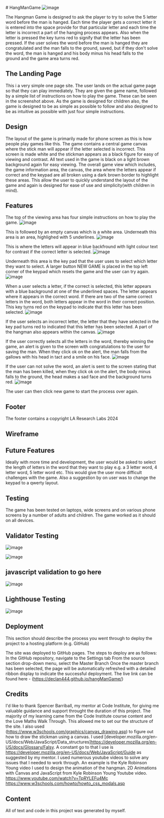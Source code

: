 ﻿﻿# HangManGame 
![image](https://github.com/Declan444/hangManGame/assets/119152450/771e4edc-71de-42b5-a09f-2a95a52d731d)

The Hangman Game is designed to ask the player to try to solve the 5 letter word before the man is hanged. Each time the player gets a correct letter it is entered into the space provide for that particular letter and each time the letter is incorrect a part of the hanging process appears. Also when the letter is pressed the key turns red to signify that the letter has been pressed. If the user solves the word before the man is hanged they are congratulated and the man falls to the ground, saved, but if they don't solve the word, the man is hanged and his body minus his head falls to the ground and the game area turns red.

## The Landing Page
This i a very simple one page site. The user lands on the actual game page so that they can play immediately. They are given the game name, followed by a simple list of instructions on how to play the game. These can be seen in the screenshot above. As the game is designed for children also, the game is designed to be as simple as possible to follow and also designed to be as intuitive as possible with just four simple instructions. 

## Design
The layout of the game is primarily made for phone screen as this is how people play games like this. The game contains a central game canvas where the stick man will appear if the letter selected is incorrect. This screen is made white and the stickman appears as a black figure for easy of viewing and contrast. All text used in the game is black on a light brown background again for easy viewing. The overall game view which includes, the game information area, the canvas, the area where the letters appear if correct and the keypad are all broken using a dark brown border to highlight these areas. This allow the user to quickly understand the layout of the game and again is designed for ease of use and simplicity(with children in mind).

## Features

The top of the viewing area has four simple instructions on how to play the game. 
![image](https://github.com/Declan444/hangManGame/assets/119152450/23ca8b67-3226-41b6-9799-17ac3a5b6e9f)

This is followed by an empty canvas which is a white area. Underneath this area is an area, highlighed with 5 underlines. 
![image](https://github.com/Declan444/hangManGame/assets/119152450/cd32b133-0d66-485e-b8e0-9a11f9fad601)

This is where the letters will appear in blue backfround with light colour text for contrast if the correct letter is selected.
![image](https://github.com/Declan444/hangManGame/assets/119152450/5eb58856-4ca0-4aeb-b13a-edb7b550d51c)

Underneath this area is the key pad that the user uses to select which letter they want to select. A larger button NEW GAME is placed in the top left corner of the keypad which resets the game and the user can try again. 
![image](https://github.com/Declan444/hangManGame/assets/119152450/faca6624-67ec-4045-9e81-88b997f4d070)


When a user selects a letter, if the correct is selected, this letter appears with a blue background at one of the underlined spaces. The letter appears where it appears in the correct word. If there are two of the same correct letters in the word, both letters appear in the word in their correct position. This key turns red on the keypad to indicate that this letter has been selected.
![image](https://github.com/Declan444/hangManGame/assets/119152450/1f08f9c2-970d-40f9-9c1c-f6c71626f6d8)



If the user selects an incorrect letter, the letter that they have selected in the key pad turns red to indicated that this letter has been selected. A part of the hangman also appears within the canvas. 
![image](https://github.com/Declan444/hangManGame/assets/119152450/b5995305-5ad3-436b-a20d-f2b63a58f7ce)

If the user correctly selects all the letters in the word, thereby winning the game, an alert is given to the screen with congratulations to the user for saving the man. When they click ok on the alert, the man falls from the gallows with his head in tact and a smile on his face. 
![image](https://github.com/Declan444/hangManGame/assets/119152450/6848d439-ecdd-483e-be4a-9f81a5deefd5)

If the user can not solve the word, an alert is sent to the screen stating that the man has been killed, when they click ok on the alert, the body minus falls to the ground, the head makes a sad face and the background turns red. 
![image](https://github.com/Declan444/hangManGame/assets/119152450/84301f5a-53e5-4f8c-98c5-6279fc03ae3d)

The user can then click new game to start the process over again.

## Footer

The footer contains a copyright LA Research Labs 2024

## Wireframe

## Future Features
Ideally with more time and development, the user would be asked to select the length of letters in the word that they want to play e.g. a 3 letter word, 4 letter word, 5 letter word etc. This would give the user more difficult challenges with the game. Also a suggestion by on user was to change the keypad to a qwerty layout.

## Testing
The game has been tested on laptops, wide screens and on various phone screens by a number of adults and children. The game worked as it should on all devices. 

## Validator Testing

![image](https://github.com/Declan444/hangManGame/assets/119152450/a7ca77dd-bcd7-4a3d-b301-dbe1ca896b54)



![image](https://github.com/Declan444/hangManGame/assets/119152450/a4d51274-6e2c-4fad-adaa-43e85c7cbc6a)

## javascript validation to go here
![image](https://github.com/Declan444/hangManGame/assets/119152450/9de54ad2-11d3-4575-84dc-9b5729e3dac8)



## Lighthouse Testing

![image](https://github.com/Declan444/hangManGame/assets/119152450/c63608fb-20ea-4b29-9097-7d3f30327671)

## Deployment
This section should describe the process you went through to deploy the project to a hosting platform (e.g. GitHub)

The site was deployed to GitHub pages. The steps to deploy are as follows:
In the GitHub repository, navigate to the Settings tab
From the source section drop-down menu, select the Master Branch
Once the master branch has been selected, the page will be automatically refreshed with a detailed ribbon display to indicate the successful deployment. The live link can be found here - (https://declan444.github.io/hangManGame/)

## Credits
I'd like to thank Spencer Barriball, my mentor at Code Institute, for giving me valuable guidance and support throught the duration of this project. The majority of my learning came from the Code Institute course content and the Love Maths Walk Through. This allowed me to set our the structure of the site. I also used  (https://www.w3schools.com/graphics/canvas_drawing.asp) to figure out how to draw the stickman using a canvas. I used [developer.mozilla.org/en-US/docs/Web/JavaScript/Data_structures]https://developer.mozilla.org/en-US/docs/Glossary/Falsy. A constant go to that I use is https://developer.mozilla.org/en-US/docs/Web/JavaScript/Guide as suggested by my mentor. I used numerous youtube videos to solve any issues that I needed to work through. An example is the Kyle Robinson Young video I used to design the animation of the hangman.
2D Animations with Canvas and JavaScript  from Kyle Robinson Young Youtube video. https://www.youtube.com/watch?v=TpRYLEFu4Mc
https://www.w3schools.com/howto/howto_css_modals.asp

## Content
All of text and code in this project was generated by myself.






